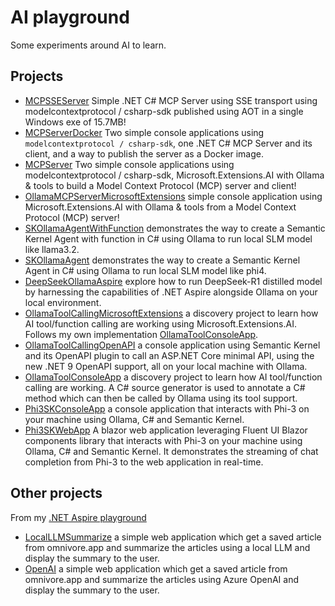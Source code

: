 # AI playground

Some experiments around AI to learn.

## Projects

- [MCPSSEServer](https://github.com/laurentkempe/aiPlayground/tree/main/MCPSSEServer) Simple .NET C# MCP Server using SSE transport using modelcontextprotocol / csharp-sdk published using AOT in a single Windows exe of 15.7MB!
- [MCPServerDocker](https://github.com/laurentkempe/aiPlayground/tree/main/MCPServerDocker) Two simple console applications using `modelcontextprotocol / csharp-sdk`, one .NET C# MCP Server and its client, and a way to publish the server as a Docker image.
- [MCPServer](https://github.com/laurentkempe/aiPlayground/tree/main/MCPServer) Two simple console applications using modelcontextprotocol / csharp-sdk, Microsoft.Extensions.AI with Ollama & tools to build a Model Context Protocol (MCP) server and client!
- [OllamaMCPServerMicrosoftExtensions](https://github.com/laurentkempe/aiPlayground/tree/main/OllamaMCPServerMicrosoftExtensions) simple console application using Microsoft.Extensions.AI with Ollama & tools from a Model Context Protocol (MCP) server!
- [SKOllamaAgentWithFunction](https://github.com/laurentkempe/aiPlayground/tree/main/SKOllamaAgentWithFunction) demonstrates the way to create a Semantic Kernel Agent with function in C# using Ollama to run local SLM model like llama3.2.
- [SKOllamaAgent](https://github.com/laurentkempe/aiPlayground/tree/main/SKOllamaAgent) demonstrates the way to create a Semantic Kernel Agent in C# using Ollama to run local SLM model like phi4.
- [DeepSeekOllamaAspire](https://github.com/laurentkempe/aiPlayground/tree/main/DeepSeekOllamaAspire) explore how to run DeepSeek-R1 distilled model by harnessing the capabilities of .NET Aspire alongside Ollama on your local environment.
- [OllamaToolCallingMicrosoftExtensions](https://github.com/laurentkempe/aiPlayground/tree/main/OllamaToolCallingMicrosoftExtensions) a discovery project to learn how AI tool/function calling are working using Microsoft.Extensions.AI. Follows my own implementation [OllamaToolConsoleApp](https://github.com/laurentkempe/aiPlayground/tree/main/OllamaToolConsoleApp).
- [OllamaToolCallingOpenAPI](https://github.com/laurentkempe/aiPlayground/tree/main/OllamaToolCallingOpenAPI) a console application using Semantic Kernel and its OpenAPI plugin to call an ASP.NET Core minimal API, using the new .NET 9 OpenAPI support, all on your local machine with Ollama.
- [OllamaToolConsoleApp](https://github.com/laurentkempe/aiPlayground/tree/main/OllamaToolConsoleApp) a discovery project to learn how AI tool/function calling are working. A C# source generator is used to annotate a C# method which can then be called by Ollama using its tool support.
- [Phi3SKConsoleApp](https://github.com/laurentkempe/aiPlayground/tree/main/Phi3SKConsoleApp) a console application that interacts with Phi-3 on your machine using Ollama, C# and Semantic Kernel.
- [Phi3SKWebApp](https://github.com/laurentkempe/aiPlayground/tree/main/Phi3SKWebApp) A blazor web application leveraging Fluent UI Blazor components library that interacts with Phi-3 on your machine using Ollama, C# and Semantic Kernel. It demonstrates the streaming of chat completion from Phi-3 to the web application in real-time.

## Other projects

From my [.NET Aspire playground](https://github.com/laurentkempe/aspirePlayground)

- [LocalLLMSummarize](https://github.com/laurentkempe/aspirePlayground/tree/main/LocalLLMSummarize) a simple web application which get a saved article from omnivore.app and summarize the articles using a local LLM and display the summary to the user.
- [OpenAI](https://github.com/laurentkempe/aspirePlayground/tree/main/OpenAI) a simple web application which get a saved article from omnivore.app and summarize the articles using Azure OpenAI and display the summary to the user.
